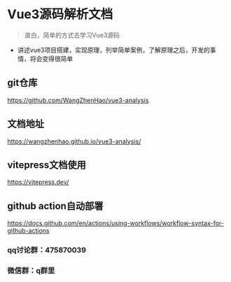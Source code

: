 # Vue3源码解析文档

>直白，简单的方式去学习Vue3源码

- 讲述vue3项目搭建，实现原理，列举简单案例，了解原理之后，开发的事情，将会变得很简单
## git仓库
https://github.com/WangZhenHao/vue3-analysis

## 文档地址
https://wangzhenhao.github.io/vue3-analysis/

## vitepress文档使用
https://vitepress.dev/

## github action自动部署
https://docs.github.com/en/actions/using-workflows/workflow-syntax-for-github-actions

### qq讨论群：475870039
### 微信群：q群里

